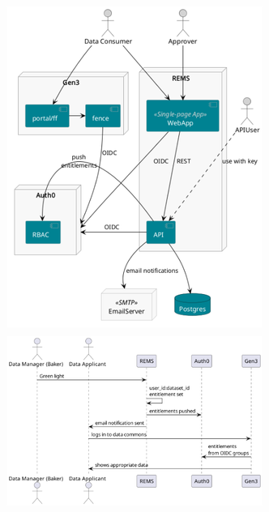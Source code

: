 ![components](ACDC_authz.png "Components")

![ux sequence](ACDC_authz_experience.png "UX sequence")
